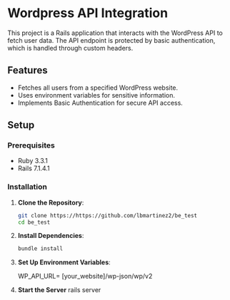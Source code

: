 # Wordpress API Integration

This project is a Rails application that interacts with the WordPress API to fetch user data. The API endpoint is protected by basic authentication, which is handled through custom headers.

## Features

- Fetches all users from a specified WordPress website.
- Uses environment variables for sensitive information.
- Implements Basic Authentication for secure API access.

## Setup

### Prerequisites

- Ruby 3.3.1
- Rails 7.1.4.1

### Installation

1. **Clone the Repository**:

   ```bash
   git clone https://https://github.com/lbmartinez2/be_test
   cd be_test

2. **Install Dependencies**:

    ```bash
    bundle install

3. **Set Up Environment Variables**:

    WP_API_URL= [your_website]/wp-json/wp/v2

4. **Start the Server**
    rails server

